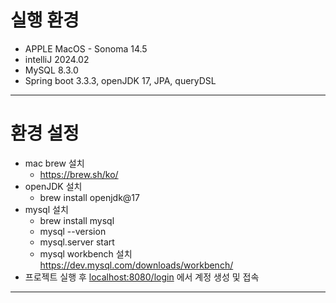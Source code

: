 # 실행 환경
* APPLE MacOS - Sonoma 14.5
* intelliJ 2024.02
* MySQL 8.3.0
* Spring boot 3.3.3, openJDK 17, JPA, queryDSL

----
# 환경 설정
* mac brew 설치
  * <https://brew.sh/ko/>
* openJDK 설치
  * brew install openjdk@17
* mysql 설치
  * brew install mysql
  * mysql --version
  * mysql.server start
  * mysql workbench 설치 <https://dev.mysql.com/downloads/workbench/>
* 프로젝트 실행 후 <localhost:8080/login> 에서 계정 생성 및 접속

---
